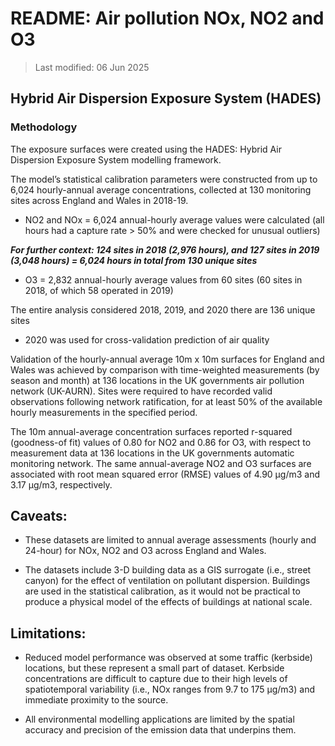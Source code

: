 # README: Air pollution NOx, NO2 and O3 


>Last modified: 06 Jun 2025

## Hybrid Air Dispersion Exposure System (HADES) 

### Methodology

The exposure surfaces were created using the HADES: Hybrid Air Dispersion Exposure System modelling framework. 

The model’s statistical calibration parameters were constructed from up to 6,024 hourly-annual average concentrations, collected at 130 monitoring sites across England and Wales in 2018-19.  

- NO2 and NOx = 6,024 annual-hourly average values were calculated (all hours had a capture rate > 50% and were checked for unusual outliers) 

***For further context: 124 sites in 2018 (2,976 hours), and 127 sites in 2019 (3,048 hours) = 6,024 hours in total from 130 unique sites*** 

- O3 = 2,832 annual-hourly average values from 60 sites (60 sites in 2018, of which 58 operated in 2019) 

  

The entire analysis considered 2018, 2019, and 2020 there are 136 unique sites 

- 2020 was used for cross-validation prediction of air quality 

 

Validation of the hourly-annual average 10m x 10m surfaces for England and Wales was achieved by comparison with time-weighted measurements (by season and month) at 136 locations in the UK governments air pollution network (UK-AURN). Sites were required to have recorded valid observations following network ratification, for at least 50% of the available hourly measurements in the specified period. 

The 10m annual-average concentration surfaces reported r-squared (goodness-of fit) values of 0.80 for NO2 and 0.86 for O3, with respect to measurement data at 136 locations in the UK governments automatic monitoring network. The same annual-average NO2 and O3 surfaces are associated with root mean squared error (RMSE) values of 4.90 µg/m3 and 3.17 µg/m3, respectively. 

## Caveats: 

- These datasets are limited to annual average assessments (hourly and 24-hour) for NOx, NO2 and O3 across England and Wales. 

- The datasets include 3-D building data as a GIS surrogate (i.e., street canyon) for the effect of ventilation on pollutant dispersion. Buildings are used in the statistical calibration, as it would not be practical to produce a physical model of the effects of buildings at national scale.  

## Limitations:  

- Reduced model performance was observed at some traffic (kerbside) locations, but these represent a small part of dataset. Kerbside concentrations are difficult to capture due to their high levels of spatiotemporal variability (i.e., NOx ranges from 9.7 to 175 µg/m3) and immediate proximity to the source.  

- All environmental modelling applications are limited by the spatial accuracy and precision of the emission data that underpins them.  

 

 